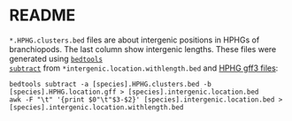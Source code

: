 # README
<code>*.HPHG.clusters.bed</code> files are about intergenic positions in HPHGs of branchiopods. The last column show intergenic lengths. These files were generated using <code>[bedtools subtract](https://bedtools.readthedocs.io/en/latest/content/tools/subtract.html)</code> from <code>*intergenic.location.withlength.bed</code> and [HPHG gff3 files](https://github.com/filonico/branchiopoda_Hox_ParaHox/tree/main/07_HPHG_gffs):

```
bedtools subtract -a [species].HPHG.clusters.bed -b [species].HPHG.location.gff > [species].intergenic.location.bed
awk -F "\t" '{print $0"\t"$3-$2}' [species].intergenic.location.bed > [species].intergenic.location.withlength.bed
```
